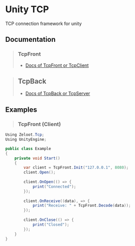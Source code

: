 # Unity TCP
TCP connection framework for unity

## Documentation

> ### TcpFront
> - [Docs of TcpFront or TcpClient](TcpFront.md)

> ## TcpBack
> - [Docs of TcpBack or TcpServer](TcpBack.md)

## Examples

> ### TcpFront (Client)
```csharp
Using Zeloot.Tcp;
Using UnityEngine;

public class Example
{    
    private void Start()
    {
        var client = TcpFront.Init("127.0.0.1", 8080);
        client.Open();
        
        client.OnOpen(() => {
            print("Connected");
        });
        
        client.OnReceive((data), => {
            print("Receive: " + TcpFront.Decode(data));
        });
        
        client.OnClose(() => {
            print("Closed");
        });
    }
}
```
